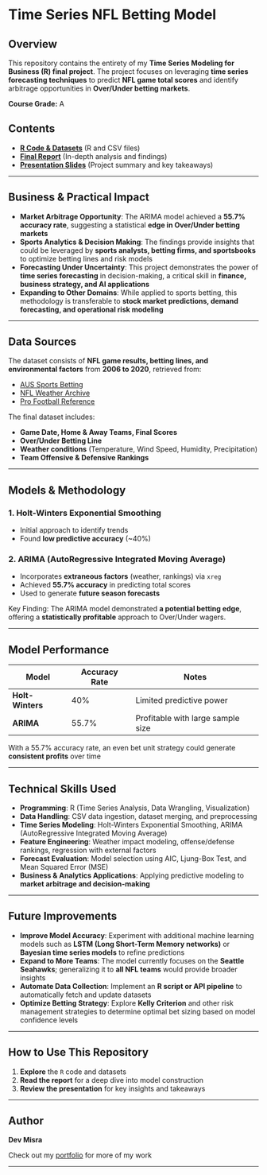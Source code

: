 # Time Series NFL Betting Model

## Overview
This repository contains the entirety of my **Time Series Modeling for Business (R) final project**. The project focuses on leveraging **time series forecasting techniques** to predict **NFL game total scores** and identify arbitrage opportunities in **Over/Under betting markets**.

**Course Grade:** A  

## Contents
- **[R Code & Datasets](./Code-and-Data)** (R and CSV files)
- **[Final Report](./Time%20Series%20NFL%20Betting%20Model%20Report.pdf)** (In-depth analysis and findings)
- **[Presentation Slides](./Time%20Series%20NFL%20Betting%20Model%20Presentation.pptx)** (Project summary and key takeaways)

---

## Business & Practical Impact
- **Market Arbitrage Opportunity**: The ARIMA model achieved a **55.7% accuracy rate**, suggesting a statistical **edge in Over/Under betting markets**
- **Sports Analytics & Decision Making**: The findings provide insights that could be leveraged by **sports analysts, betting firms, and sportsbooks** to optimize betting lines and risk models
- **Forecasting Under Uncertainty**: This project demonstrates the power of **time series forecasting** in decision-making, a critical skill in **finance, business strategy, and AI applications**
- **Expanding to Other Domains**: While applied to sports betting, this methodology is transferable to **stock market predictions, demand forecasting, and operational risk modeling**

---

## Data Sources
The dataset consists of **NFL game results, betting lines, and environmental factors** from **2006 to 2020**, retrieved from:
- [AUS Sports Betting](http://www.aussportsbetting.com/data/historical-nfl-results-and-odds-data/)
- [NFL Weather Archive](http://www.nflweather.com/en/archive)
- [Pro Football Reference](https://www.pro-football-reference.com/years/)

The final dataset includes:
- **Game Date, Home & Away Teams, Final Scores**
- **Over/Under Betting Line**
- **Weather conditions** (Temperature, Wind Speed, Humidity, Precipitation)
- **Team Offensive & Defensive Rankings**

---

## Models & Methodology
### 1. Holt-Winters Exponential Smoothing
- Initial approach to identify trends
- Found **low predictive accuracy** (~40%)

### 2. ARIMA (AutoRegressive Integrated Moving Average)
- Incorporates **extraneous factors** (weather, rankings) via `xreg`
- Achieved **55.7% accuracy** in predicting total scores
- Used to generate **future season forecasts**

Key Finding: The ARIMA model demonstrated **a potential betting edge**, offering a **statistically profitable** approach to Over/Under wagers.

---

## Model Performance
| Model   | Accuracy Rate | Notes |
|---------|-------------|------------------------------------------------|
| **Holt-Winters** | 40% | Limited predictive power |
| **ARIMA** | 55.7% | Profitable with large sample size |

With a 55.7% accuracy rate, an even bet unit strategy could generate **consistent profits** over time

---

## Technical Skills Used
- **Programming**: R (Time Series Analysis, Data Wrangling, Visualization)
- **Data Handling**: CSV data ingestion, dataset merging, and preprocessing
- **Time Series Modeling**: Holt-Winters Exponential Smoothing, ARIMA (AutoRegressive Integrated Moving Average)
- **Feature Engineering**: Weather impact modeling, offense/defense rankings, regression with external factors
- **Forecast Evaluation**: Model selection using AIC, Ljung-Box Test, and Mean Squared Error (MSE)
- **Business & Analytics Applications**: Applying predictive modeling to **market arbitrage and decision-making**

---

## Future Improvements
- **Improve Model Accuracy**: Experiment with additional machine learning models such as **LSTM (Long Short-Term Memory networks)** or **Bayesian time series models** to refine predictions
- **Expand to More Teams**: The model currently focuses on the **Seattle Seahawks**; generalizing it to **all NFL teams** would provide broader insights
- **Automate Data Collection**: Implement an **R script or API pipeline** to automatically fetch and update datasets
- **Optimize Betting Strategy**: Explore **Kelly Criterion** and other risk management strategies to determine optimal bet sizing based on model confidence levels

---

## How to Use This Repository
1. **Explore** the `R` code and datasets  
2. **Read the report** for a deep dive into model construction  
3. **Review the presentation** for key insights and takeaways  

---

## Author
**Dev Misra**  

Check out my [portfolio](https://31-dm.github.io/) for more of my work

---
